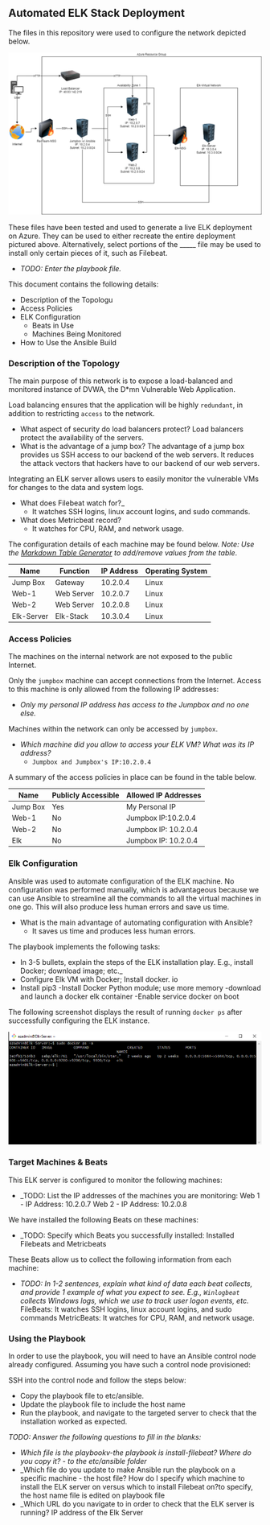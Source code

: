 ## Automated ELK Stack Deployment

The files in this repository were used to configure the network depicted below.

![Cloud Security Diagram](Diagram/cloud-sercurity.png)

These files have been tested and used to generate a live ELK deployment on Azure. They can be used to either recreate the entire deployment pictured above. Alternatively, select portions of the _____ file may be used to install only certain pieces of it, such as Filebeat.

  - _TODO: Enter the playbook file._

This document contains the following details:
- Description of the Topologu
- Access Policies
- ELK Configuration
  - Beats in Use
  - Machines Being Monitored
- How to Use the Ansible Build


### Description of the Topology

The main purpose of this network is to expose a load-balanced and monitored instance of DVWA, the D*mn Vulnerable Web Application.

Load balancing ensures that the application will be highly `redundant`, in addition to restricting `access` to the network.
- What aspect of security do load balancers protect? Load balancers protect the availability of the servers.
- What is the advantage of a jump box? The advantage of a jump box provides us SSH access to our backend of the web servers. It reduces the attack vectors that hackers have to our backend of our web servers.

Integrating an ELK server allows users to easily monitor the vulnerable VMs for changes to the data and system logs.
- What does Filebeat watch for?_
  - It watches SSH logins, linux account logins, and sudo commands.
- What does Metricbeat record?
  - It watches for CPU, RAM, and network usage.

The configuration details of each machine may be found below.
_Note: Use the [Markdown Table Generator](http://www.tablesgenerator.com/markdown_tables) to add/remove values from the table_.

| Name     | Function | IP Address | Operating System |
|----------|----------|------------|------------------|
| Jump Box | Gateway  | 10.2.0.4	  | Linux            |
|   Web-1     |  Web Server    |  10.2.0.7          |    Linux                |
|   Web-2    |    Web Server   |   10.2.0.8         |        Linux            |
| Elk-Server  |    Elk-Stack      | 10.3.0.4           |     Linux               |

### Access Policies

The machines on the internal network are not exposed to the public Internet. 

Only the `jumpbox` machine can accept connections from the Internet. Access to this machine is only allowed from the following IP addresses:
- _Only my personal IP address has access to the Jumpbox and no one else._

Machines within the network can only be accessed by `jumpbox`.
- _Which machine did you allow to access your ELK VM? What was its IP address?_
    - `Jumpbox and Jumpbox's IP:10.2.0.4`

A summary of the access policies in place can be found in the table below.

| Name     | Publicly Accessible | Allowed IP Addresses |
|----------|---------------------|----------------------|
| Jump Box | Yes             | My Personal IP |
|  Web-1       |    No                 |   Jumpbox IP:10.2.0.4       |
|  Web-2        |     No                |   Jumpbox IP: 10.2.0.4                   |
|  Elk      |        No             |        Jumpbox IP: 10.2.0.4              |

### Elk Configuration

Ansible was used to automate configuration of the ELK machine. No configuration was performed manually, which is advantageous because we can use Ansible to streamline all the commands to all the virtual machines in one go. This will also produce less human errors and save us time.
- What is the main advantage of automating configuration with Ansible?
   - It saves us time and produces less human errors.

The playbook implements the following tasks:
- In 3-5 bullets, explain the steps of the ELK installation play. E.g., install Docker; download image; etc._
- Configure Elk VM with Docker; Install docker. io 
- Install pip3
-Install Docker Python module; use more memory
-download and launch a docker elk container
-Enable service docker on boot

The following screenshot displays the result of running `docker ps` after successfully configuring the ELK instance.

![Cloud Docker Diagram](Diagram/cloud-docker.PNG)

### Target Machines & Beats
This ELK server is configured to monitor the following machines:
- _TODO: List the IP addresses of the machines you are monitoring: Web 1 - IP Address: 10.2.0.7
Web 2 - IP Address: 10.2.0.8

We have installed the following Beats on these machines:
- _TODO: Specify which Beats you successfully installed: Installed Filebeats and Metricbeats

These Beats allow us to collect the following information from each machine:
- _TODO: In 1-2 sentences, explain what kind of data each beat collects, and provide 1 example of what you expect to see. E.g., `Winlogbeat` collects Windows logs, which we use to track user logon events, etc._
FileBeats: It watches SSH logins, linux account logins, and sudo commands
MetricBeats: It watches for CPU, RAM, and network usage.
### Using the Playbook
In order to use the playbook, you will need to have an Ansible control node already configured. Assuming you have such a control node provisioned: 

SSH into the control node and follow the steps below:
- Copy the playbook file to etc/ansible.
- Update the playbook file to include the host name 
- Run the playbook, and navigate to the targeted server to check that the installation worked as expected.

_TODO: Answer the following questions to fill in the blanks:_
- _Which file is the playbookv-the playbook is install-filebeat? Where do you copy it? - to the etc/ansible folder_
- _Which file do you update to make Ansible run the playbook on a specific machine - the host file? How do I specify which machine to install the ELK server on versus which to install Filebeat on?to specify, the host name file is edited on playbook file
- _Which URL do you navigate to in order to check that the ELK server is running? IP address of the Elk Server

